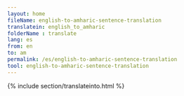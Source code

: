 ```yaml
---
layout: home
fileName: english-to-amharic-sentence-translation
translatein: english_to_amharic
folderName : translate
lang: es
from: en
to: am
permalink: /es/english-to-amharic-sentence-translation
tool: english-to-amharic-sentence-translation
---
```

{% include section/translateinto.html %}    